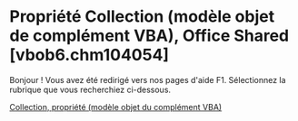 
# Propriété Collection (modèle objet de complément VBA), Office Shared [vbob6.chm104054]

Bonjour ! Vous avez été redirigé vers nos pages d'aide F1. Sélectionnez la rubrique que vous recherchiez ci-dessous.

[Collection, propriété (modèle objet du complément VBA)](http://msdn.microsoft.com/library/98a29080-a9e9-9235-64aa-4bcb8ee46034%28Office.15%29.aspx)
